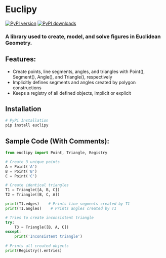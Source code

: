 # Euclipy

[![PyPI version](https://img.shields.io/pypi/v/euclipy.svg?color=dodgerblue&label=%20latest%20version)](https://pypi.org/project/euclipy/)
[![PyPI downloads](https://img.shields.io/pypi/dm/euclipy.svg?color=limegreen&label=PyPI%20downloads)](https://pypi.org/project/euclipy/)

### A library used to create, model, and solve figures in Euclidean Geometry.
## Features:

- Create points, line segments, angles, and triangles with Point(), Segment(), Angle(), and Triangle(), respectively
- Implicitly defines segments and angles created by polygon constructions
- Keeps a registry of all defined objects, implicit or explicit

## Installation
```sh
# PyPi Installation
pip install euclipy
```
## Sample Code (With Comments):
```py
from euclipy import Point, Triangle, Registry

# Create 3 unique points
A = Point('A')
B = Point('B')
C = Point('C')

# Create identical triangles
T1 = Triangle([A, B, C])
T2 = Triangle([B, C, A])

print(T1.edges)    # Prints line segments created by T1
print(T1.angles)    # Prints angles created by T1

# Tries to create inconsistent triangle
try:
    T3 = Triangle([B, A, C])
except:
    print('Inconsistent triangle')
    
# Prints all created objects
print(Registry().entries)
```
